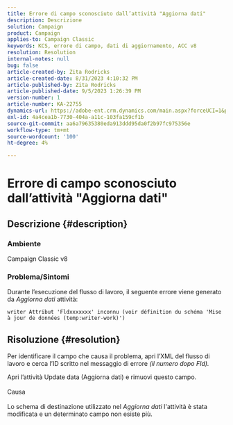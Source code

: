 ```yaml
---
title: Errore di campo sconosciuto dall’attività "Aggiorna dati"
description: Descrizione
solution: Campaign
product: Campaign
applies-to: Campaign Classic
keywords: KCS, errore di campo, dati di aggiornamento, ACC v8
resolution: Resolution
internal-notes: null
bug: false
article-created-by: Zita Rodricks
article-created-date: 8/31/2023 4:10:32 PM
article-published-by: Zita Rodricks
article-published-date: 9/5/2023 1:26:39 PM
version-number: 1
article-number: KA-22755
dynamics-url: https://adobe-ent.crm.dynamics.com/main.aspx?forceUCI=1&pagetype=entityrecord&etn=knowledgearticle&id=ce93f6e4-1848-ee11-be6d-6045bd0061cb
exl-id: 4a4cea1b-7730-404a-a11c-103fa159cf1b
source-git-commit: aa6a79635380eda913ddd95da0f2b97fc975356e
workflow-type: tm+mt
source-wordcount: '100'
ht-degree: 4%

---
```


# Errore di campo sconosciuto dall’attività &quot;Aggiorna dati&quot;

## Descrizione {#description}


### Ambiente

Campaign Classic v8

### Problema/Sintomi

Durante l’esecuzione del flusso di lavoro, il seguente errore viene generato da *Aggiorna dati* attività:

`writer Attribut 'Fldxxxxxxx' inconnu (voir définition du schéma 'Mise à jour de données (temp:writer-work)')`


## Risoluzione {#resolution}


Per identificare il campo che causa il problema, apri l’XML del flusso di lavoro e cerca l’ID scritto nel messaggio di errore *(il numero dopo FId).*

Apri l’attività Update data (Aggiorna dati) e rimuovi questo campo.
<br><br>Causa<br><br>
Lo schema di destinazione utilizzato nel *Aggiorna dati* l&#39;attività è stata modificata e un determinato campo non esiste più.
